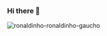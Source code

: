 ### Hi there 👋



![ronaldinho-ronaldinho-gaucho](https://user-images.githubusercontent.com/127758605/236856082-f3e7aac4-6e95-4e9f-8804-09e956be2706.gif)

